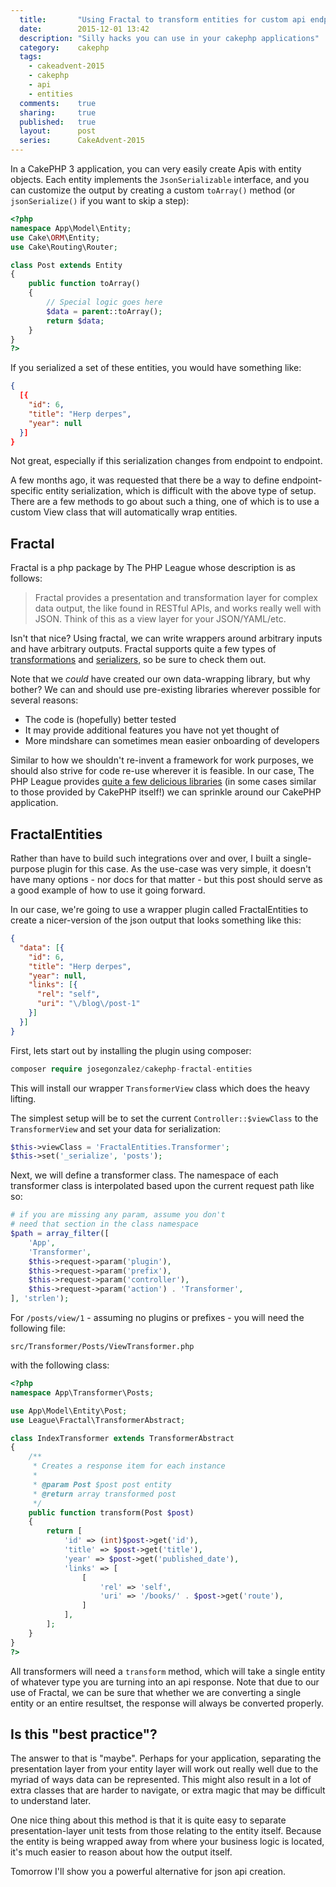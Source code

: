 ```yaml
---
  title:       "Using Fractal to transform entities for custom api endpoints"
  date:        2015-12-01 13:42
  description: "Silly hacks you can use in your cakephp applications"
  category:    cakephp
  tags:
    - cakeadvent-2015
    - cakephp
    - api
    - entities
  comments:    true
  sharing:     true
  published:   true
  layout:      post
  series:      CakeAdvent-2015
---
```


In a CakePHP 3 application, you can very easily create Apis with entity objects. Each entity implements the `JsonSerializable` interface, and you can customize the output by creating a custom `toArray()` method (or `jsonSerialize()` if you want to skip a step):

```php
<?php
namespace App\Model\Entity;
use Cake\ORM\Entity;
use Cake\Routing\Router;

class Post extends Entity
{
    public function toArray()
    {
        // Special logic goes here
        $data = parent::toArray();
        return $data;
    }
}
?>
```

If you serialized a set of these entities, you would have something like:

```json
{
  [{
    "id": 6,
    "title": "Herp derpes",
    "year": null
  }]
}
```

Not great, especially if this serialization changes from endpoint to endpoint.

A few months ago, it was requested that there be a way to define endpoint-specific entity serialization, which is difficult with the above type of setup. There are a few methods to go about such a thing, one of which is to use a custom View class that will automatically wrap entities.

## Fractal

Fractal is a php package by The PHP League whose description is as follows:

> Fractal provides a presentation and transformation layer for complex data output, the like found in RESTful APIs, and works really well with JSON. Think of this as a view layer for your JSON/YAML/etc.

Isn't that nice? Using fractal, we can write wrappers around arbitrary inputs and have arbitrary outputs. Fractal supports quite a few types of [transformations](http://fractal.thephpleague.com/transformers/) and [serializers](http://fractal.thephpleague.com/serializers/), so be sure to check them out.

Note that we *could* have created our own data-wrapping library, but why bother? We can and should use pre-existing libraries wherever possible for several reasons:

- The code is (hopefully) better tested
- It may provide additional features you have not yet thought of
- More mindshare can sometimes mean easier onboarding of developers

Similar to how we shouldn't re-invent a framework for work purposes, we should also strive for code re-use wherever it is feasible. In our case, The PHP League provides [quite a few delicious libraries](https://thephpleague.com/) (in some cases similar to those provided by CakePHP itself!) we can sprinkle around our CakePHP application.

## FractalEntities

Rather than have to build such integrations over and over, I built a single-purpose plugin for this case. As the use-case was very simple, it doesn't have many options - nor docs for that matter - but this post should serve as a good example of how to use it going forward.

In our case, we're going to use a wrapper plugin called FractalEntities to create a nicer-version of the json output that looks something like this:

```json
{
  "data": [{
    "id": 6,
    "title": "Herp derpes",
    "year": null,
    "links": [{
      "rel": "self",
      "uri": "\/blog\/post-1"
    }]
  }]
}
```

First, lets start out by installing the plugin using composer:

```php
composer require josegonzalez/cakephp-fractal-entities
```

This will install our wrapper `TransformerView` class which does the heavy lifting.

The simplest setup will be to set the current `Controller::$viewClass` to the `TransformerView` and set your data for serialization:

```php
$this->viewClass = 'FractalEntities.Transformer';
$this->set('_serialize', 'posts');
```

Next, we will define a transformer class. The namespace of each transformer class is interpolated based upon the current request path like so:

```php
# if you are missing any param, assume you don't
# need that section in the class namespace
$path = array_filter([
    'App',
    'Transformer',
    $this->request->param('plugin'),
    $this->request->param('prefix'),
    $this->request->param('controller'),
    $this->request->param('action') . 'Transformer',
], 'strlen');
```


For `/posts/view/1` - assuming no plugins or prefixes - you will need the following file:

```
src/Transformer/Posts/ViewTransformer.php
```

with the following class:

```php
<?php
namespace App\Transformer\Posts;

use App\Model\Entity\Post;
use League\Fractal\TransformerAbstract;

class IndexTransformer extends TransformerAbstract
{
    /**
     * Creates a response item for each instance
     *
     * @param Post $post post entity
     * @return array transformed post
     */
    public function transform(Post $post)
    {
        return [
            'id' => (int)$post->get('id'),
            'title' => $post->get('title'),
            'year' => $post->get('published_date'),
            'links' => [
                [
                    'rel' => 'self',
                    'uri' => '/books/' . $post->get('route'),
                ]
            ],
        ];
    }
}
?>
```

All transformers will need a `transform` method, which will take a single entity of whatever type you are turning into an api response. Note that due to our use of Fractal, we can be sure that whether we are converting a single entity or an entire resultset, the response will always be converted properly.

## Is this "best practice"?

The answer to that is "maybe". Perhaps for your application, separating the presentation layer from your entity layer will work out really well due to the myriad of ways data can be represented. This might also result in a lot of extra classes that are harder to navigate, or extra magic that may be difficult to understand later.

One nice thing about this method is that it is quite easy to separate presentation-layer unit tests from those relating to the entity itself. Because the entity is being wrapped away from where your business logic is located, it's much easier to reason about how the output itself.

Tomorrow I'll show you a powerful alternative for json api creation.
